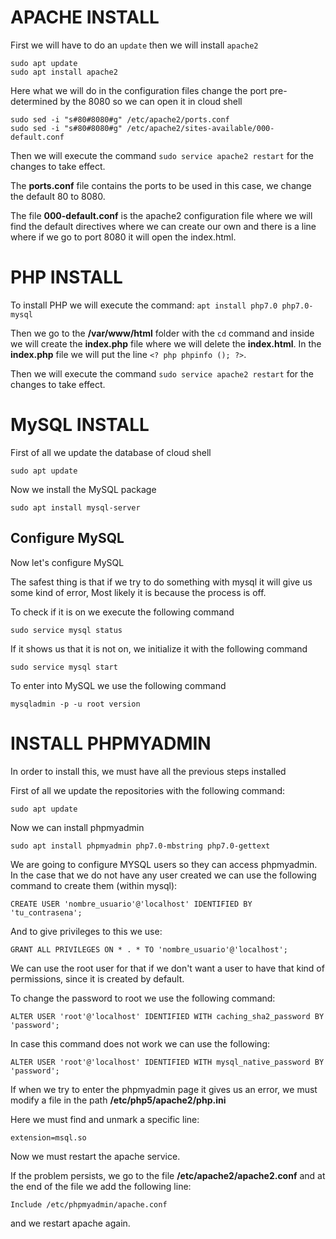 # APACHE INSTALL
First we will have to do an `update` then we will install `apache2`
```
sudo apt update
sudo apt install apache2
```
Here what we will do in the configuration files change the port pre-determined by the 8080 so we can open it in cloud shell
```
sudo sed -i "s#80#8080#g" /etc/apache2/ports.conf
sudo sed -i "s#80#8080#g" /etc/apache2/sites-available/000-default.conf
```

Then we will execute the command `sudo service apache2 restart` 
for the changes to take effect.

The **ports.conf** file contains the ports to be used in this case, we change the default 80 to 8080.

The file **000-default.conf** is the apache2 configuration file where we will find the default directives where we can create our own and there is a line where if we go to port 8080 it will open the index.html.
# PHP INSTALL
To install PHP we will execute the command:
`apt install php7.0 php7.0-mysql`

Then we go to the **/var/www/html** folder with the `cd` command and inside we will create the **index.php** file where we will delete the **index.html**.
In the **index.php** file we will put the line `<? php phpinfo (); ?>`.

Then we will execute the command `sudo service apache2 restart` for the changes to take effect.

 # MySQL INSTALL 


First of all we update the database of cloud shell

`sudo apt update`

Now we install the MySQL package

`sudo apt install mysql-server`

## Configure MySQL
Now let's configure MySQL


The safest thing is that if we try to do something with mysql it will give us some kind of error, Most likely it is because the process is off.

To check if it is on we execute the following command

`sudo service mysql status`

If it shows us that it is not on, we initialize it with the following command

`sudo service mysql start`

To enter into MySQL we use the following command


`mysqladmin -p -u root version`

# INSTALL PHPMYADMIN

In order to install this, we must have all the previous steps installed

First of all we update the repositories with the following command:

`sudo apt update`

Now we can install phpmyadmin

`sudo apt install phpmyadmin php7.0-mbstring php7.0-gettext`

We are going to configure MYSQL users so they can access phpmyadmin. In the case that we do not have any user created we can use the following command to create them (within mysql):

`CREATE USER 'nombre_usuario'@'localhost' IDENTIFIED BY 'tu_contrasena';`

And to give privileges to this we use:

`GRANT ALL PRIVILEGES ON * . * TO 'nombre_usuario'@'localhost';`

We can use the root user for that if we don't want a user to have that kind of permissions, since it is created by default.

To change the password to root we use the following command:

`ALTER USER 'root'@'localhost' IDENTIFIED WITH caching_sha2_password BY 'password';`

In case this command does not work we can use the following:

`ALTER USER 'root'@'localhost' IDENTIFIED WITH mysql_native_password BY 'password';`

If when we try to enter the phpmyadmin page it gives us an error, we must modify a file in the path **/etc/php5/apache2/php.ini**

Here we must find and unmark a specific line:

`extension=msql.so`

Now we must restart the apache service.

If the problem persists, we go to the file
**/etc/apache2/apache2.conf**
and at the end of the file we add the following line:

`Include /etc/phpmyadmin/apache.conf`

and we restart apache again.



